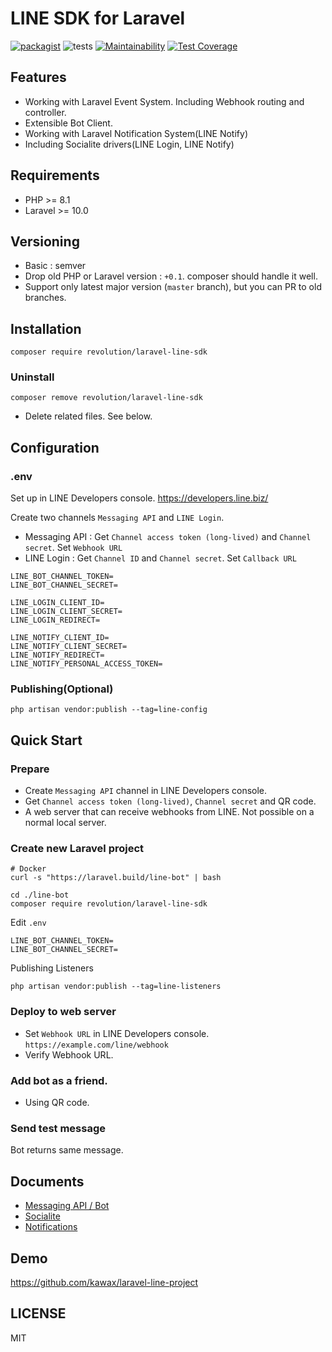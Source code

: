 # LINE SDK for Laravel

[![packagist](https://badgen.net/packagist/v/revolution/laravel-line-sdk)](https://packagist.org/packages/revolution/laravel-line-sdk)
![tests](https://github.com/kawax/laravel-line-sdk/workflows/tests/badge.svg)
[![Maintainability](https://api.codeclimate.com/v1/badges/99eef5006575c054a859/maintainability)](https://codeclimate.com/github/kawax/laravel-line-sdk/maintainability)
[![Test Coverage](https://api.codeclimate.com/v1/badges/99eef5006575c054a859/test_coverage)](https://codeclimate.com/github/kawax/laravel-line-sdk/test_coverage)

## Features
- Working with Laravel Event System. Including Webhook routing and controller.
- Extensible Bot Client.
- Working with Laravel Notification System(LINE Notify)
- Including Socialite drivers(LINE Login, LINE Notify)

## Requirements
- PHP >= 8.1
- Laravel >= 10.0

## Versioning
- Basic : semver
- Drop old PHP or Laravel version : `+0.1`. composer should handle it well.
- Support only latest major version (`master` branch), but you can PR to old branches.

## Installation

```
composer require revolution/laravel-line-sdk
```

### Uninstall
```shell
composer remove revolution/laravel-line-sdk
```

- Delete related files. See below.

## Configuration

### .env
Set up in LINE Developers console.
https://developers.line.biz/

Create two channels `Messaging API` and `LINE Login`.

- Messaging API : Get `Channel access token (long-lived)` and `Channel secret`. Set `Webhook URL`
- LINE Login : Get `Channel ID` and `Channel secret`. Set `Callback URL`

```
LINE_BOT_CHANNEL_TOKEN=
LINE_BOT_CHANNEL_SECRET=

LINE_LOGIN_CLIENT_ID=
LINE_LOGIN_CLIENT_SECRET=
LINE_LOGIN_REDIRECT=

LINE_NOTIFY_CLIENT_ID=
LINE_NOTIFY_CLIENT_SECRET=
LINE_NOTIFY_REDIRECT=
LINE_NOTIFY_PERSONAL_ACCESS_TOKEN=
```

### Publishing(Optional)

```
php artisan vendor:publish --tag=line-config
```

## Quick Start

### Prepare
- Create `Messaging API` channel in LINE Developers console.
- Get `Channel access token (long-lived)`, `Channel secret` and QR code.
- A web server that can receive webhooks from LINE. Not possible on a normal local server.

### Create new Laravel project
```
# Docker
curl -s "https://laravel.build/line-bot" | bash

cd ./line-bot
composer require revolution/laravel-line-sdk
```

Edit `.env`

```
LINE_BOT_CHANNEL_TOKEN=
LINE_BOT_CHANNEL_SECRET=
```

Publishing Listeners
```
php artisan vendor:publish --tag=line-listeners
```

### Deploy to web server
- Set `Webhook URL` in LINE Developers console. `https://example.com/line/webhook`
- Verify Webhook URL.

### Add bot as a friend.
- Using QR code.

### Send test message
Bot returns same message.

## Documents
- [Messaging API / Bot](./docs/bot.md)
- [Socialite](./docs/socialite.md)
- [Notifications](./docs/notify.md)

## Demo
https://github.com/kawax/laravel-line-project

## LICENSE
MIT
